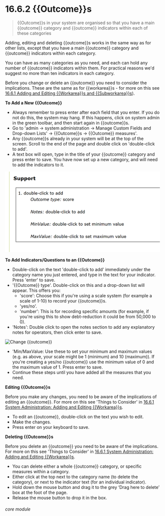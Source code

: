 # 16.6.2 {{Outcome}}s

> {{Outcome}}s in your system are organised so that you have a main {{outcome}} category and {{outcome}} indicators within each of these categories 

Adding, editing and deleting {{outcome}}s works in the same way as for other lists, except that you have a main {{outcome}} category and {{outcome}} indicators within each category. 

You can have as many categories as you need, and each can hold any number of {{outcome}} indicators within them. For practical reasons we'd suggest no more than ten indicators in each category. 

Before you change or delete an {{outcome}} you need to consider the implications. These are the same as for {{workarea}}s - for more on this see [16.6.1 Adding and Editing {{Workarea}}s and {{Subworkarea}}s](/help/index/16.6.1)).

**To Add a New {{Outcome}}**

- Always remember to press enter after each field that you enter. If you do not do this, the system may hang. If this happens, click on system admin in the green toolbar, and then start again in {{outcome}}s.
- Go to 'admin -> system administration -> Manage Custom Fields and Drop-down Lists' -> {{Outcome}}s -> {{Outcome}} measures'.
- Any {{outcome}}s already in your system will be at the top of the screen. Scroll to the end of the page and double click on 'double-click to add'.
- A text box will open, type in the title of your {{outcome}} category and press enter to save. You have now set up a new category, and will need to add the indicators to it. 

![New {{Outcome}} Category](16.6.2a.png)

**To Add Indicators/Questions to an {{Outcome}}**

- Double-click on the text 'double-click to add' immediately under the category name you just entered, and type in the text for your indicator. Press 'enter' to save. 
- '{{Outcome}} type'. Double-click on this and a drop-down list will appear. This offers you:
  - 'score': Choose this if you're using a scale system (for example a scale of 1-10) to record your {{outcome}}s.
  - 'yes/no'.
  - 'number': This is for recording specific amounts (for example, if you're using this to show debt-reduction it could be from 50,000 to 0). 
- 'Notes': Double click to open the notes section to add any explanatory notes for operators, then click enter to save. 


![Change {{outcome}}](186b.png)


- 'Min/MaxValue: Use these to set your minimum and maximum values (e.g. as above, your scale might be 1 (minimum) and 10 (maximum)). If you're creating a yes/no {{outcome}} use the minimum value of 0 and the maximum value of 1. Press enter to save.
- Continue these steps until you have added all the measures that you need.

**Editing {{Outcome}}s**

Before you make any changes, you need to be aware of the implications of editing an {{outcome}}. For more on this see 'Things to Consider' in [16.6.1 System Administration: Adding and Editing {{Workarea}}s](/help/index/p/16.6.1).

- To edit an {{outcome}}, double-click on the text you wish to edit.
- Make the changes. 
- Press enter on your keyboard to save. 

**Deleting {{Outcome}}s**

Before you delete an {{outcome}} you need to be aware of the implications. For more on this see 'Things to Consider' in [16.6.1 System Administration: Adding and Editing {{Workarea}}s](/help/index/p/16.6.1).

- You can delete either a whole {{outcome}} category, or specific measures within a category.  
- Either click at the top next to the category name (to delete the category), or next to the indicator text (for an individual indicator). 
- Hold down the mouse button and drag it to the grey ‘Drag here to delete’ box at the foot of the page.
- Release the mouse button to drop it in the box.


###### core module

